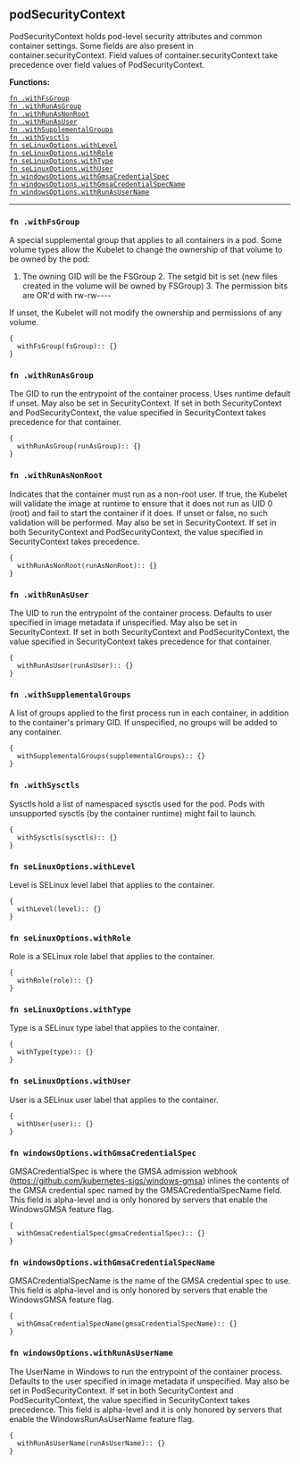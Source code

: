 
## podSecurityContext
PodSecurityContext holds pod-level security attributes and common container settings. Some fields are also present in container.securityContext.  Field values of container.securityContext take precedence over field values of PodSecurityContext.

**Functions:**

[`fn .withFsGroup`](#fn-withfsgroup)  
[`fn .withRunAsGroup`](#fn-withrunasgroup)  
[`fn .withRunAsNonRoot`](#fn-withrunasnonroot)  
[`fn .withRunAsUser`](#fn-withrunasuser)  
[`fn .withSupplementalGroups`](#fn-withsupplementalgroups)  
[`fn .withSysctls`](#fn-withsysctls)  
[`fn seLinuxOptions.withLevel`](#fn-selinuxoptionswithlevel)  
[`fn seLinuxOptions.withRole`](#fn-selinuxoptionswithrole)  
[`fn seLinuxOptions.withType`](#fn-selinuxoptionswithtype)  
[`fn seLinuxOptions.withUser`](#fn-selinuxoptionswithuser)  
[`fn windowsOptions.withGmsaCredentialSpec`](#fn-windowsoptionswithgmsacredentialspec)  
[`fn windowsOptions.withGmsaCredentialSpecName`](#fn-windowsoptionswithgmsacredentialspecname)  
[`fn windowsOptions.withRunAsUserName`](#fn-windowsoptionswithrunasusername)  

---


### `fn .withFsGroup`
A special supplemental group that applies to all containers in a pod. Some volume types allow the Kubelet to change the ownership of that volume to be owned by the pod:

1. The owning GID will be the FSGroup 2. The setgid bit is set (new files created in the volume will be owned by FSGroup) 3. The permission bits are OR'd with rw-rw----

If unset, the Kubelet will not modify the ownership and permissions of any volume.
```jsonnet
{
  withFsGroup(fsGroup):: {}
}
```

### `fn .withRunAsGroup`
The GID to run the entrypoint of the container process. Uses runtime default if unset. May also be set in SecurityContext.  If set in both SecurityContext and PodSecurityContext, the value specified in SecurityContext takes precedence for that container.
```jsonnet
{
  withRunAsGroup(runAsGroup):: {}
}
```

### `fn .withRunAsNonRoot`
Indicates that the container must run as a non-root user. If true, the Kubelet will validate the image at runtime to ensure that it does not run as UID 0 (root) and fail to start the container if it does. If unset or false, no such validation will be performed. May also be set in SecurityContext.  If set in both SecurityContext and PodSecurityContext, the value specified in SecurityContext takes precedence.
```jsonnet
{
  withRunAsNonRoot(runAsNonRoot):: {}
}
```

### `fn .withRunAsUser`
The UID to run the entrypoint of the container process. Defaults to user specified in image metadata if unspecified. May also be set in SecurityContext.  If set in both SecurityContext and PodSecurityContext, the value specified in SecurityContext takes precedence for that container.
```jsonnet
{
  withRunAsUser(runAsUser):: {}
}
```

### `fn .withSupplementalGroups`
A list of groups applied to the first process run in each container, in addition to the container's primary GID.  If unspecified, no groups will be added to any container.
```jsonnet
{
  withSupplementalGroups(supplementalGroups):: {}
}
```

### `fn .withSysctls`
Sysctls hold a list of namespaced sysctls used for the pod. Pods with unsupported sysctls (by the container runtime) might fail to launch.
```jsonnet
{
  withSysctls(sysctls):: {}
}
```

### `fn seLinuxOptions.withLevel`
Level is SELinux level label that applies to the container.
```jsonnet
{
  withLevel(level):: {}
}
```

### `fn seLinuxOptions.withRole`
Role is a SELinux role label that applies to the container.
```jsonnet
{
  withRole(role):: {}
}
```

### `fn seLinuxOptions.withType`
Type is a SELinux type label that applies to the container.
```jsonnet
{
  withType(type):: {}
}
```

### `fn seLinuxOptions.withUser`
User is a SELinux user label that applies to the container.
```jsonnet
{
  withUser(user):: {}
}
```

### `fn windowsOptions.withGmsaCredentialSpec`
GMSACredentialSpec is where the GMSA admission webhook (https://github.com/kubernetes-sigs/windows-gmsa) inlines the contents of the GMSA credential spec named by the GMSACredentialSpecName field. This field is alpha-level and is only honored by servers that enable the WindowsGMSA feature flag.
```jsonnet
{
  withGmsaCredentialSpec(gmsaCredentialSpec):: {}
}
```

### `fn windowsOptions.withGmsaCredentialSpecName`
GMSACredentialSpecName is the name of the GMSA credential spec to use. This field is alpha-level and is only honored by servers that enable the WindowsGMSA feature flag.
```jsonnet
{
  withGmsaCredentialSpecName(gmsaCredentialSpecName):: {}
}
```

### `fn windowsOptions.withRunAsUserName`
The UserName in Windows to run the entrypoint of the container process. Defaults to the user specified in image metadata if unspecified. May also be set in PodSecurityContext. If set in both SecurityContext and PodSecurityContext, the value specified in SecurityContext takes precedence. This field is alpha-level and it is only honored by servers that enable the WindowsRunAsUserName feature flag.
```jsonnet
{
  withRunAsUserName(runAsUserName):: {}
}
```

